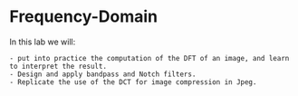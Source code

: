 # Frequency-Domain
In this lab we will:

    - put into practice the computation of the DFT of an image, and learn to interpret the result.
    - Design and apply bandpass and Notch filters.
    - Replicate the use of the DCT for image compression in Jpeg.
